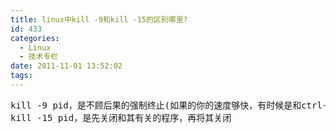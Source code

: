 ```yaml
---
title: linux中kill -9和kill -15的区别哪里?
id: 433
categories:
  - Linux
  - 技术专栏
date: 2011-11-01 13:52:02
tags:
---
```


<pre id="best-answer-content">kill -9 pid，是不顾后果的强制终止(如果的你的速度够快，有时候是和ctrl＋c是一样的)
kill -15 pid，是先关闭和其有关的程序，再将其关闭</pre>
